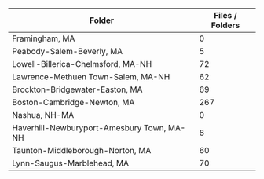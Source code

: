 | Folder                                     |   Files / Folders |
|--------------------------------------------|-------------------|
| Framingham, MA                             |                 0 |
| Peabody-Salem-Beverly, MA                  |                 5 |
| Lowell-Billerica-Chelmsford, MA-NH         |                72 |
| Lawrence-Methuen Town-Salem, MA-NH         |                62 |
| Brockton-Bridgewater-Easton, MA            |                69 |
| Boston-Cambridge-Newton, MA                |               267 |
| Nashua, NH-MA                              |                 0 |
| Haverhill-Newburyport-Amesbury Town, MA-NH |                 8 |
| Taunton-Middleborough-Norton, MA           |                60 |
| Lynn-Saugus-Marblehead, MA                 |                70 |